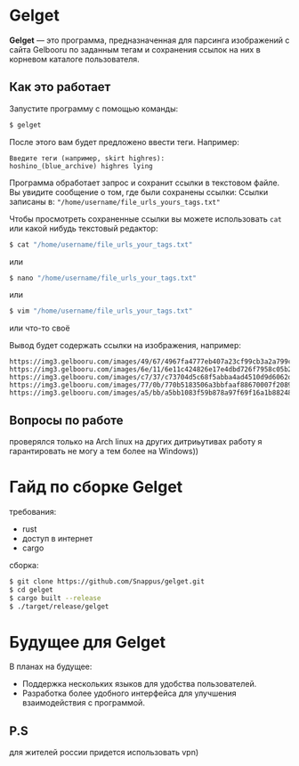 # Gelget

**Gelget** — это программа, предназначенная для парсинга изображений с сайта Gelbooru по заданным тегам и сохранения ссылок на них в корневом каталоге пользователя.

## Как это работает

Запустите программу с помощью команды:

```bash
$ gelget
```
После этого вам будет предложено ввести теги. Например:
```
Введите теги (например, skirt highres):
hoshino_(blue_archive) highres lying
```

Программа обработает запрос и сохранит ссылки в текстовом файле. Вы увидите сообщение о том, где были сохранены ссылки:
Ссылки записаны в: `"/home/username/file_urls_yours_tags.txt"`

Чтобы просмотреть сохраненные ссылки вы можете использовать `cat` или какой нибудь текстовый редактор:
```bash
$ cat "/home/username/file_urls_your_tags.txt"
```
или
```bash
$ nano "/home/username/file_urls_your_tags.txt"
```
или
```bash
$ vim "/home/username/file_urls_your_tags.txt"
```
или 
что-то своё

Вывод будет содержать ссылки на изображения, например:
```
https://img3.gelbooru.com/images/49/67/4967fa4777eb407a23cf99cb3a2a799c.jpg
https://img3.gelbooru.com/images/6e/11/6e11c424826e17e4dbd726f7958c05b2.png
https://img3.gelbooru.com/images/c7/37/c73704d5c68f5abba4ad4510d9d6062d.jpg
https://img3.gelbooru.com/images/77/0b/770b5183506a3bbfaaf88670007f2089.jpg
https://img3.gelbooru.com/images/a5/bb/a5bb1083f59b878a97f69f16a1b88248.png
```
## Вопросы по работе
проверялся только на Arch linux на других дитриьутивах работу я гарантировать не могу
а тем более на Windows))

# Гайд по сборке Gelget
требования:
- rust
- доступ в интернет
- cargo

сборка:
```bash
$ git clone https://github.com/Snappus/gelget.git
$ cd gelget
$ cargo built --release
$ ./target/release/gelget
```

# Будущее для Gelget

В планах на будущее:

- Поддержка нескольких языков для удобства пользователей.
- Разработка более удобного интерфейса для улучшения взаимодействия с программой.

## P.S
для жителей россии придется использовать vpn)
